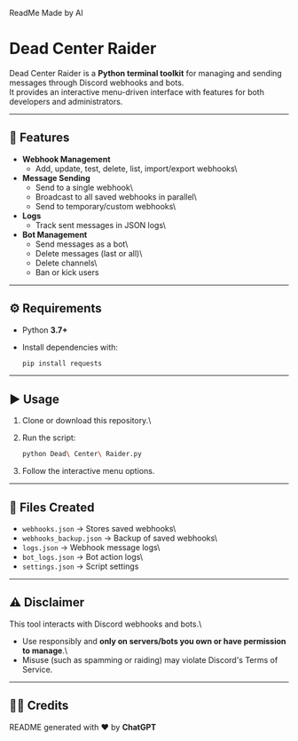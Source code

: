 ReadMe Made by AI
# Dead Center Raider

Dead Center Raider is a **Python terminal toolkit** for managing and
sending messages through Discord webhooks and bots.\
It provides an interactive menu-driven interface with features for both
developers and administrators.

------------------------------------------------------------------------

## 🚀 Features

-   **Webhook Management**
    -   Add, update, test, delete, list, import/export webhooks\
-   **Message Sending**
    -   Send to a single webhook\
    -   Broadcast to all saved webhooks in parallel\
    -   Send to temporary/custom webhooks\
-   **Logs**
    -   Track sent messages in JSON logs\
-   **Bot Management**
    -   Send messages as a bot\
    -   Delete messages (last or all)\
    -   Delete channels\
    -   Ban or kick users

------------------------------------------------------------------------

## ⚙️ Requirements

-   Python **3.7+**

-   Install dependencies with:

    ``` bash
    pip install requests
    ```

------------------------------------------------------------------------

## ▶️ Usage

1.  Clone or download this repository.\

2.  Run the script:

    ``` bash
    python Dead\ Center\ Raider.py
    ```

3.  Follow the interactive menu options.

------------------------------------------------------------------------

## 📂 Files Created

-   `webhooks.json` → Stores saved webhooks\
-   `webhooks_backup.json` → Backup of saved webhooks\
-   `logs.json` → Webhook message logs\
-   `bot_logs.json` → Bot action logs\
-   `settings.json` → Script settings

------------------------------------------------------------------------

## ⚠️ Disclaimer

This tool interacts with Discord webhooks and bots.\
- Use responsibly and **only on servers/bots you own or have permission
to manage**.\
- Misuse (such as spamming or raiding) may violate Discord's Terms of
Service.

------------------------------------------------------------------------

## 👨‍💻 Credits

README generated with ❤️ by **ChatGPT**
